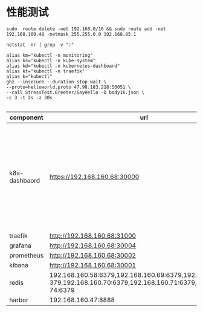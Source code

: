 # 性能测试

```shell
sudo  route delete -net 192.168.0/16 && sudo route add -net 192.168.160.48 -netmask 255.255.0.0 192.168.85.1

netstat -nr | grep -v ":"

alias km="kubectl -n monitoring"
alias ks="kubectl -n kube-system"
alias kd="kubectl -n kubernetes-dashboard"
alias kt="kubectl -n traefik"
alias k="kubectl" 
ghz --insecure --duration-stop wait \
--proto=helloworld.proto 47.98.183.218:50051 \
--call StressTest.Greeter/SayHello -D body1k.json \
-c 3 -t 2s -z 30s


```
| component | url |  auth |
| --- | --- | --- |
|k8s-dashbaord | https://192.168.160.68:30000 | <div style="width: 800px"> token:      eyJhbGciOiJSUzI1NiIsImtpZCI6IlVLVFVHLXNqRWw3M0dra2RJZTlESDVESEhmS1N5VzBoWnI4aFVCcFQ2WlUifQ.eyJpc3MiOiJrdWJlcm5ldGVzL3NlcnZpY2VhY2NvdW50Iiwia3ViZXJuZXRlcy5pby9zZXJ2aWNlYWNjb3VudC9uYW1lc3BhY2UiOiJrdWJlLXN5c3RlbSIsImt1YmVybmV0ZXMuaW8vc2VydmljZWFjY291bnQvc2VjcmV0Lm5hbWUiOiJhZG1pbi11c2VyLXRva2VuLWdyejRmIiwia3ViZXJuZXRlcy5pby9zZXJ2aWNlYWNjb3VudC9zZXJ2aWNlLWFjY291bnQubmFtZSI6ImFkbWluLXVzZXIiLCJrdWJlcm5ldGVzLmlvL3NlcnZpY2VhY2NvdW50L3NlcnZpY2UtYWNjb3VudC51aWQiOiJkZDM0NzczNC03NmYxLTQzMzctYTg0NC1iZTMwMWQ2OTEyMGIiLCJzdWIiOiJzeXN0ZW06c2VydmljZWFjY291bnQ6a3ViZS1zeXN0ZW06YWRtaW4tdXNlciJ9.PXbsDrtqUZUTUUORrFTlStBOSdtZiVYdxFcln13J8D0QAjkA_vmyZRNpIoC-NtY8wId7CJUR2GxvOdh9v2FN1Sa-YatRmf8Jz9mpuwlAoLLlFsvw3TNyMuRuMy6FB_n1lhK7nBaAPzWFnFy2zUAkYl67mQBW4r9vkPJ2x1fv9zu_hoOKpaQjhryzhIQkoHpDof_4eZtEodCO-K5hMS1DPX_jvgoJojAYLKCAIjqfKnU57MfXEfdM7a5B1CcSgpRW9HlsgM8nxHND6gpPAdLiNFWYyEBTKhBLuK1_hqIb1Rms5yv8n_DUg1xJgGNKONVbpZETmLCndTt4gSFBBxBlSw |
|traefik | http://192.168.160.68:31000 | - |
| grafana | http://192.168.160.68:30004 | - |
| prometheus | http://192.168.160.68:30002 | - |
|kibana | http://192.168.160.68:30001 | - |
|redis | <div style="width: 500px"> 192.168.160.58:6379,192.168.160.69:6379,192.168.160.73:6379,192.168.160.70:6379,192.168.160.71:6379,192.168.160.74:6379 | - |
|harbor | 192.168.160.47:8888 | - |
